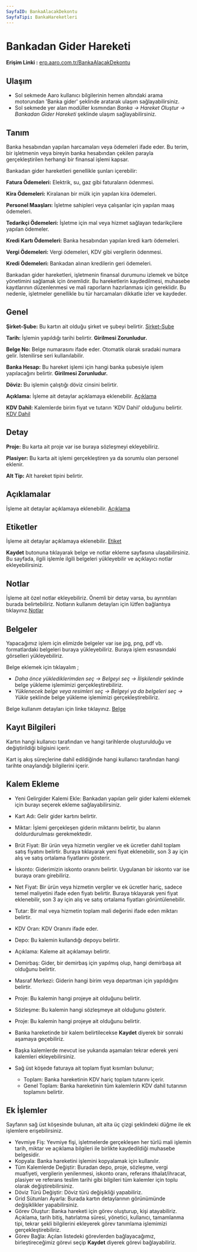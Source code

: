 ```yaml
---
SayfaID: BankaAlacakDekontu
SayfaTipi: BankaHareketleri
---
```


# Bankadan Gider Hareketi

**Erişim Linki :** [erp.aaro.com.tr/BankaAlacakDekontu](erp.aaro.com.tr/BankaAlacakDekontu)

## Ulaşım

- Sol sekmede Aaro kullanıcı bilgilerinin hemen altındaki arama motorundan 'Banka gider'  şeklinde aratarak ulaşım sağlayabilirsiniz.
- Sol sekmede yer alan modüller kısmından *Banka -> Hareket Oluştur -> Bankadan Gider Hareketi* şeklinde ulaşım sağlayabilirsiniz.

## Tanım

Banka hesabından yapılan harcamaları veya ödemeleri ifade eder. 
Bu terim, bir işletmenin veya bireyin banka hesabından çekilen parayla gerçekleştirilen herhangi bir finansal işlemi kapsar.

Bankadan gider hareketleri genellikle şunları içerebilir:

**Fatura Ödemeleri:** Elektrik, su, gaz gibi faturaların ödenmesi.

**Kira Ödemeleri:** Kiralanan bir mülk için yapılan kira ödemeleri.

**Personel Maaşları:** İşletme sahipleri veya çalışanlar için yapılan maaş ödemeleri.

**Tedarikçi Ödemeleri:** İşletme için mal veya hizmet sağlayan tedarikçilere yapılan ödemeler.

**Kredi Kartı Ödemeleri:** Banka hesabından yapılan kredi kartı ödemeleri.

**Vergi Ödemeleri:** Vergi ödemeleri, KDV gibi vergilerin ödenmesi.

**Kredi Ödemeleri:** Bankadan alınan kredilerin geri ödemeleri.

Bankadan gider hareketleri, işletmenin finansal durumunu izlemek ve bütçe yönetimini sağlamak için önemlidir.
Bu hareketlerin kaydedilmesi, muhasebe kayıtlarının düzenlenmesi ve mali raporların hazırlanması için gereklidir. 
Bu nedenle, işletmeler genellikle bu tür harcamaları dikkatle izler ve kaydeder.

## Genel
 
**Şirket-Şube:** Bu kartın ait olduğu şirket ve şubeyi belirtir. [Şirket-Şube](../TemelOzellikler/SirketSubeHareket.md)

**Tarih:** İşlemin yapıldığı tarihi belirtir. **Girilmesi Zorunludur.**

**Belge No:** Belge numarasını ifade eder. Otomatik olarak sıradaki numara gelir. İstenilirse seri kullanılabilir.

**Banka Hesap:** Bu hareket işlemi için hangi banka şubesiyle işlem yapılacağını belirtir. 
**Girilmesi Zorunludur.**

**Döviz:** Bu işlemin çalıştığı döviz cinsini belirtir.

**Açıklama:** İşleme ait detaylar açıklamaya eklenebilir. [Açıklama](../TemelOzellikler/Aciklama.md)

**KDV Dahil:** Kalemlerde birim fiyat ve tutarın 'KDV Dahil' olduğunu belirtir. [KDV Dahil](../TemelOzellikler/KDVdahil.md)

## Detay

**Proje:** Bu karta ait proje var ise buraya sözleşmeyi ekleyebiliriz.

**Plasiyer:** Bu karta ait işlemi gerçekleştiren ya da sorumlu olan personel eklenir.

**Alt Tip:** Alt hareket tipini belirtir.

## Açıklamalar

İşleme ait detaylar açıklamaya eklenebilir. [Açıklama](../TemelOzellikler/Aciklama.md)

## Etiketler

İşleme ait detaylar açıklamaya eklenebilir. [Etiket](../TemelOzellikler/Etiketler.md)

**Kaydet** butonuna tıklayarak belge ve notlar ekleme sayfasına ulaşabilirsiniz. 
Bu sayfada, ilgili işlemle ilgili belgeleri yükleyebilir ve açıklayıcı notlar ekleyebilirsiniz.

## Notlar 

İşleme ait özel notlar ekleyebiliriz. Önemli bir detay varsa, bu ayrıntıları burada belirtebiliriz. Notların kullanım detayları için lütfen bağlantıya tıklayınız.[Notlar](../TemelOzellikler/Notlar.md)

## Belgeler

Yapacağımız işlem için elimizde belgeler var ise jpg, png, pdf vb. formatlardaki belgeleri buraya yükleyebiliriz.
Buraya işlem esnasındaki görselleri yükleyebiliriz.

Belge eklemek için tıklayalım ;

- *Daha önce yüklediklerimden seç -> Belgeyi seç
-> İlişkilendir* şeklinde belge yükleme işlemimizi gerçekleştirebiliriz.
- *Yüklenecek belge veya resimleri seç -> Belgeyi ya da
 belgeleri seç -> Yükle* şeklinde belge yükleme işlemimizi gerçekleştirebiliriz.

Belge kullanım detayları için linke tıklayınız. [Belge](../TemelOzellikler/Belgeler.md)

## Kayıt Bilgileri

Kartın hangi kullanıcı tarafından ve hangi tarihlerde oluşturulduğu ve değiştirildiği bilgisini içerir.

Kart iş akış süreçlerine dahil edildiğinde hangi kullanıcı tarafından hangi tarihte onaylandığı bilgilerini içerir. 

## Kalem Ekleme

- Yeni Gelirgider Kalemi Ekle: Bankadan yapılan gelir gider kalemi eklemek için burayı seçerek ekleme sağlayabilirsiniz.
	
- Kart Adı: Gelir gider kartını belirtir.
- Miktar: İşlemi gerçekleşen giderin miktarını belirtir, bu alanın doldurdurulması gerekmektedir.
- Brüt Fiyat: Bir ürün veya hizmetin vergiler ve ek ücretler dahil toplam satış fiyatını belirtir. 
	Buraya tıklayarak yeni fiyat eklenebilir, son 3 ay için alış ve satış ortalama fiyatlarını gösterir.
- İskonto: Giderimizin iskonto oranını belirtir. Uygulanan bir iskonto var ise buraya oranı girebiliriz.
- Net Fiyat: Bir ürün veya hizmetin vergiler ve ek ücretler hariç, sadece temel maliyetini ifade eden fiyatı belirtir. 
	Buraya tıklayarak yeni fiyat eklenebilir, son 3 ay için alış ve satış ortalama fiyatları görüntülenebilir.
- Tutar: Bir mal veya hizmetin toplam mali değerini ifade eden miktarı belirtir. 
- KDV Oran: KDV Oranını ifade eder.
- Depo: Bu kalemin kullandığı depoyu belirtir.
- Açıklama: Kaleme ait açıklamayı belirtir.
- Demirbaş: Gider, bir demirbaş için yapılmış olup, hangi demirbaşa ait olduğunu belirtir.
- Masraf Merkezi: Giderin hangi birim veya departman için yapıldığını belirtir.
- Proje: Bu kalemin hangi projeye ait olduğunu belirtir.
- Sözleşme: Bu kalemin hangi sözleşmeye ait olduğunu gösterir.
- Proje: Bu kalemin hangi projeye ait olduğunu belirtir.

- Banka hareketinde bir kalem belirtilecekse **Kaydet** diyerek bir sonraki aşamaya geçebiliriz.
- Başka kalemlerde mevcut ise yukarıda aşamaları tekrar ederek yeni kalemleri ekleyebilirsiniz.

- Sağ üst köşede faturaya ait toplam fiyat kısımları bulunur;
	- Toplam: Banka hareketinin KDV hariç toplam tutarını içerir.
	- Genel Toplam: Banka hareketinin tüm kalemlerin KDV dahil tutarının toplamını belirtir.


## Ek İşlemler

 Sayfanın sağ üst köşesinde bulunan, alt alta üç çizgi şeklindeki düğme ile ek işlemlere erişebilirsiniz.








- Yevmiye Fiş: Yevmiye fişi, işletmelerde gerçekleşen her türlü mali işlemin tarih, miktar ve açıklama bilgileri ile birlikte kaydedildiği muhasebe belgesidir.
- Kopyala: Banka hareketini işlemini kopyalamak için kullanılır.
- Tüm Kalemlerde Değiştir: Buradan depo, proje, sözleşme, vergi muafiyeti, vergilerin yenilenmesi, iskonto oranı, referans ithalat/ihracat, plasiyer ve referans teslim tarihi gibi bilgileri tüm kalemler için toplu olarak değiştirebilirsiniz.
- Döviz Türü Değiştir: Döviz türü değişikliği yapabiliriz.
- Grid Sütunları Ayarla: Burada kartın detaylarının görünümünde değişiklikler yapabilirsiniz.
- Görev Oluştur: Banka hareketi için görev oluşturup, kişi atayabiliriz. Açıklama, tarih bitiş, hatırlatma süresi, yönetici, kullanıcı, tamamlanma tipi, tekrar şekli bilgilerini ekleyerek görev tanımlama işlemimizi gerçekleştirebiliriz.
- Görev Bağla: Açılan listedeki görevlerden bağlayacağımız, birleştireceğimiz görevi seçip **Kaydet** diyerek görevi bağlayabiliriz.
